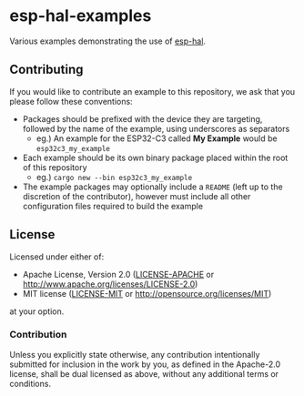 # esp-hal-examples

Various examples demonstrating the use of [esp-hal](https://github.com/esp-rs/esp-hal).

## Contributing

If you would like to contribute an example to this repository, we ask that you please follow these conventions:

- Packages should be prefixed with the device they are targeting, followed by the name of the example, using underscores as separators
  - eg.) An example for the ESP32-C3 called **My Example** would be `esp32c3_my_example`
- Each example should be its own binary package placed within the root of this repository
  - eg.) `cargo new --bin esp32c3_my_example`
- The example packages may optionally include a `README` (left up to the discretion of the contributor), however must include all other configuration files required to build the example

## License

Licensed under either of:

- Apache License, Version 2.0 ([LICENSE-APACHE](LICENSE-APACHE) or http://www.apache.org/licenses/LICENSE-2.0)
- MIT license ([LICENSE-MIT](LICENSE-MIT) or http://opensource.org/licenses/MIT)

at your option.

### Contribution

Unless you explicitly state otherwise, any contribution intentionally submitted for inclusion in
the work by you, as defined in the Apache-2.0 license, shall be dual licensed as above, without
any additional terms or conditions.
